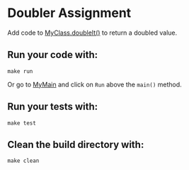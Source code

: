 # Doubler Assignment 

Add code to [MyClass.doubleIt()](src/main/java/Doubler.java) to return a doubled value.

## Run your code with:
```shell script
make run
```
Or go to [MyMain](src/main/java/MyMain.java) and click on `Run` above the `main()` method.


## Run your tests with:
```shell script
make test
```

## Clean the build directory with:
```shell script
make clean
```
